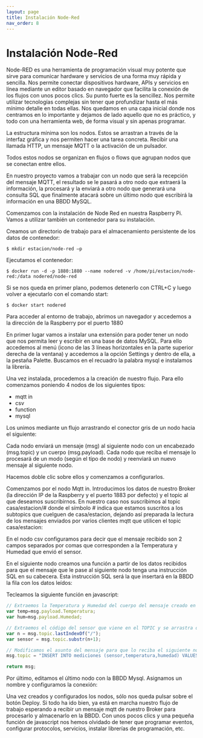 ```yaml
---
layout: page
title: Instalación Node-Red
nav_order: 8
---
```

# Instalación Node-Red
 

Node-RED es una herramienta de programación visual muy potente que sirve para comunicar hardware y servicios de una forma muy rápida y sencilla. Nos permite conectar dispositivos hardware, APIs y servicios en línea mediante un editor basado en navegador que facilita la conexión de los flujos con unos pocos clics. Su punto fuerte es la sencillez. Nos permite utilizar tecnologías complejas sin tener que profundizar hasta el más mínimo detalle en todas ellas. Nos quedamos en una capa inicial donde nos centramos en lo importante y dejamos de lado aquello que no es práctico, y todo con una herramienta web, de forma visual y sin apenas programar.

La estructura mínima son los nodos. Estos se arrastran a través de la interfaz gráfica y nos permiten hacer una tarea concreta. Recibir una llamada HTTP, un mensaje MQTT o la activación de un pulsador.

Todos estos nodos se organizan en flujos o flows que agrupan nodos que se conectan entre ellos.

En nuestro proyecto vamos a trabajar con un nodo que será la recepción del mensaje MQTT, el resultado se le pasará a otro nodo que extraerá la información, la procesará y la enviará a otro nodo que generará una consulta SQL que finalmente atacará sobre un último nodo que escribirá la información en una BBDD MySQL.

Comenzamos con la instalación de Node Red en nuestra Raspberry Pi. Vamos a utilizar también un contenedor para su instalación.

Creamos un directorio de trabajo para el almacenamiento persistente de los datos de contenedor:

    $ mkdir estacion/node-red –p

Ejecutamos el contenedor:

    $ docker run -d -p 1880:1880 --name nodered -v /home/pi/estacion/node-red:/data nodered/node-red

Si se nos queda en primer plano, podemos detenerlo con CTRL+C y luego volver a ejecutarlo con el comando start:

    $ docker start nodered

Para acceder al entorno de trabajo, abrimos un navegador y accedemos a la dirección de la Raspberry por el puerto 1880

En primer lugar vamos a instalar una extensión para poder tener un nodo que nos permita leer y escribir en una base de datos MySQL. Para ello accedemos al menú (icono de las 3 líneas horizontales en la parte superior derecha de la ventana) y accedemos a la opción Settings y dentro de ella, a la pestaña Palette. Buscamos en el recuadro la palabra mysql e instalamos la librería.

Una vez instalada, procedemos a la creación de nuestro flujo. Para ello comenzamos poniendo 4 nodos de los siguientes tipos:
- mqtt in
- csv
- function
- mysql

Los unimos mediante un flujo arrastrando el conector gris de un nodo hacia el siguiente:

Cada nodo enviará un mensaje (msg) al siguiente nodo con un encabezado (msg.topic) y un cuerpo (msg.payload). Cada nodo que reciba el mensaje lo procesará de un modo (según el tipo de nodo) y reenviará un nuevo mensaje al siguiente nodo.

Hacemos doble clic sobre ellos y comenzamos a configurarlos.

Comenzamos por el nodo Mqtt in. Introducimos los datos de nuestro Broker (la dirección IP de la Raspberry y el puerto 1883 por defecto) y el topic al que deseamos suscribirnos. En nuestro caso nos suscribimos al topic casa/estacion/# donde el símbolo # indica que estamos suscritos a los subtopics que cuelguen de casa/estacion, dejando así preparada la lectura de los mensajes enviados por varios clientes mqtt que utilicen el topic casa/estacion:

En el nodo csv configuramos para decir que el mensaje recibido son 2 campos separados por comas que corresponden a la Temperatura y Humedad que envió el sensor.

En el siguiente nodo creamos una función a partir de los datos recibidos para que el mensaje que le pase al siguiente nodo tenga una instrucción SQL en su cabecera. Esta instrucción SQL será la que insertará en la BBDD la fila con los datos leídos:

Tecleamos la siguiente función en javascript:

```js
// Extraemos la Temperatura y Humedad del cuerpo del mensaje creado en el nodo CSV
var temp=msg.payload.Temperatura;
var hum=msg.payload.Humedad;

// Extraemos el código del sensor que viene en el TOPIC y se arrastra desde el primer nodo
var n = msg.topic.lastIndexOf("/");
var sensor = msg.topic.substr(n+1);

// Modificamos el asunto del mensaje para que lo reciba el siguiente nodo y en el que aparezca una sentencia SQL
msg.topic = "INSERT INTO mediciones (sensor,temperatura,humedad) VALUES ('"+sensor+"',"+temp+","+hum+")";

return msg;
```

Por último, editamos el último nodo con la BBDD Mysql. Asignamos un nombre y configuramos la conexión:

Una vez creados y configurados los nodos, sólo nos queda pulsar sobre el botón Deploy. Si todo ha ido bien, ya está en marcha nuestro flujo de trabajo esperando a recibir un mensaje mqtt de nuestro Broker para procesarlo y almacenarlo en la BBDD. Con unos pocos clics y una pequeña función de javascript nos hemos olvidado de tener que programar eventos, configurar protocolos, servicios, instalar librerías de programación, etc.

